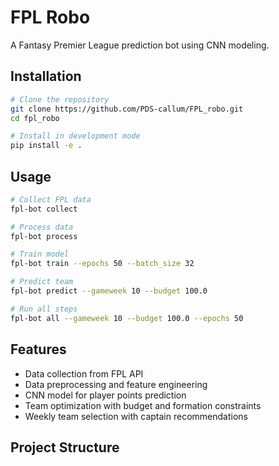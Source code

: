 # FPL Robo

A Fantasy Premier League prediction bot using CNN modeling.

## Installation

```bash
# Clone the repository
git clone https://github.com/PDS-callum/FPL_robo.git
cd fpl_robo

# Install in development mode
pip install -e .
```

## Usage

```bash
# Collect FPL data
fpl-bot collect

# Process data
fpl-bot process

# Train model
fpl-bot train --epochs 50 --batch_size 32

# Predict team
fpl-bot predict --gameweek 10 --budget 100.0

# Run all steps
fpl-bot all --gameweek 10 --budget 100.0 --epochs 50
```

## Features

- Data collection from FPL API
- Data preprocessing and feature engineering
- CNN model for player points prediction
- Team optimization with budget and formation constraints
- Weekly team selection with captain recommendations

## Project Structure
